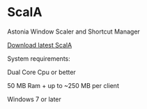 # ScalA
Astonia Window Scaler and Shortcut Manager

[Download latest ScalA](https://github.com/smoorke/ScalA/releases/download/ScalA/ScalA.exe)



System requirements: 

Dual Core Cpu or better 

50 MB Ram + up to ~250 MB per client

Windows 7 or later
